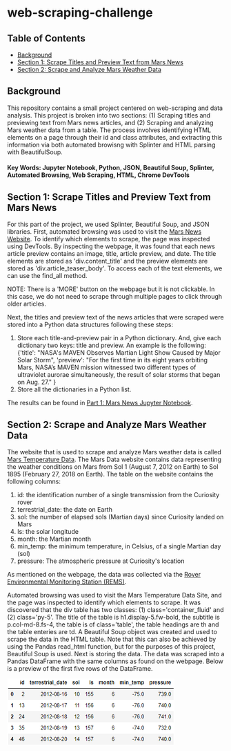 # web-scraping-challenge


## Table of Contents
* [Background](https://github.com/dspataru/web-scraping-challenge/blob/main/README.md#background)
* [Section 1: Scrape Titles and Preview Text from Mars News](https://github.com/dspataru/web-scraping-challenge/blob/main/README.md#section-1-scrape-titles-and-preview-text-from-mars-news)
* [Section 2: Scrape and Analyze Mars Weather Data](https://github.com/dspataru/web-scraping-challenge/blob/main/README.md#section-2-scrape-and-analyze-mars-weather-data)

## Background

This repository contains a small project centered on web-scraping and data analysis. This project is broken into two sections: (1) Scraping titles and previewing text from Mars news articles, and (2) Scraping and analyzing Mars weather data from a table. The process involves identifying HTML elements on a page through their id and class attributes, and extracting this information via both automated browisng with Splinter and HTML parsing with BeautifulSoup.

#### Key Words: Jupyter Notebook, Python, JSON, Beautiful Soup, Splinter, Automated Browsing, Web Scraping, HTML, Chrome DevTools

## Section 1: Scrape Titles and Preview Text from Mars News

For this part of the project, we used Splinter, Beautiful Soup, and JSON libraries. First, automated browsing was used to visit the [Mars News Website](https://static.bc-edx.com/data/web/mars_news/index.html). To identify which elements to scrape, the page was inspected using DevTools. By inspecting the webpage, it was found that each news article preview contains an image, title, article preview, and date. The title elements are stored as 'div.content_title' and the preview elements are stored as 'div.article_teaser_body'. To access each of the text elements, we can use the find_all method. 

NOTE: There is a 'MORE' button on the webpage but it is not clickable. In this case, we do not need to scrape through multiple pages to click through older articles.

Next, the titles and preview text of the news articles that were scraped were stored into a Python data structures following these steps:
1. Store each title-and-preview pair in a Python dictionary. And, give each dictionary two keys: title and preview. An example is the following:
    {'title': "NASA's MAVEN Observes Martian Light Show Caused by Major Solar Storm", 
     'preview': "For the first time in its eight years orbiting Mars, NASA’s MAVEN mission witnessed two different types of ultraviolet aurorae simultaneously, the result of solar storms that began on Aug. 27."
    }
2. Store all the dictionaries in a Python list.

The results can be found in [Part 1: Mars News Jupyter Notebook](https://github.com/dspataru/web-scraping-challenge/blob/main/part_1_mars_news.ipynb).

## Section 2: Scrape and Analyze Mars Weather Data

The website that is used to scrape and analyze Mars weather data is called [Mars Temperature Data](https://static.bc-edx.com/data/web/mars_facts/temperature.html). The Mars Data website contains data representing the weather conditions on Mars from Sol 1 (August 7, 2012 on Earth) to Sol 1895 (February 27, 2018 on Earth). The table on the website contains the following columns:
1. id: the identification number of a single transmission from the Curiosity rover
2. terrestrial_date: the date on Earth
3. sol: the number of elapsed sols (Martian days) since Curiosity landed on Mars
4. ls: the solar longitude
5. month: the Martian month
6. min_temp: the minimum temperature, in Celsius, of a single Martian day (sol)
7. pressure: The atmospheric pressure at Curiosity's location

As mentioned on the webpage, the data was collected via the [Rover Environmental Monitoring Station (REMS)](https://mars.nasa.gov/msl/spacecraft/instruments/rems/). 

Automated browsing was used to visit the Mars Temperature Data Site, and the page was inspected to identify which elements to scrape. It was discovered that the div table has two classes: (1) class='container_fluid' and (2) class='py-5'. The title of the table is h1.display-5.fw-bold, the subtitle is p.col-md-8.fs-4, the table is of class='table', the table headings are th and the table enteries are td. A Beautiful Soup object was created and used to scrape the data in the HTML table. Note that this can also be achieved by using the Pandas read_html function, but for the purposes of this project, Beautiful Soup is used. Next is storing the data. The data was scraped into a Pandas DataFrame with the same columns as found on the webpage. Below is a preview of the first five rows of the DataFrame.

![mars_weather_df_first_5](https://github.com/dspataru/web-scraping-challenge/blob/main/images/mars_weather_df_first_5.png)















